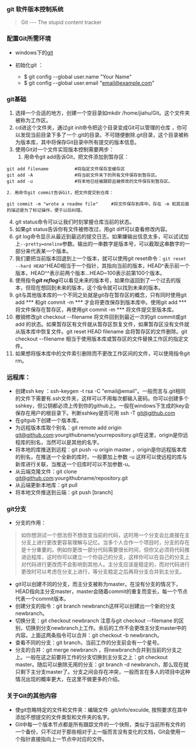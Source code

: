 ### git    软件版本控制系统
> Git --- The stupid content tracker

### 配置Git所需环境
-	windows下的[git](http://msysgit.github.io/)

-	初始化git  ：
	-	$ git config --global user.name "Your Name"
	-	$ git config --global user.email "email@example.com"

### git基础
1. 选择一个合适的地方，创建一个空目录如mkdir    /home/jiahu/Git。这个文件夹被称为工作区。
2. cd进这个文件夹，通过git init命令把这个目录变成Git可以管理的仓库 ，你可以发现当前目录下多了一个.git的目录。不可随便删除.git目录，这个目录被称为版本库，其中将保存Git目录中所有提交的版本信息。
3. 使用Git对一个文件实现版本控制需要两步：
	1. 用命令git add告诉Git，把文件添加到暂存区：
```
git add filename          #将指定文件保存至缓存区
git add -A                #将当前文件夹下的所有文件保存到暂存区。
git add -u                #将本地已经被跟踪且被修改的文件保存到暂存区。
```
	2. 用命令git commit告诉Git，把文件提交到仓库： 
```
git commit -m "wrote a readme file"     #将文件保存到库中。存在 -m 和其后面的描述是为了标记操作，便于以后纠错。
```
4. git status命令可以让我们时刻掌握仓库当前的状态。
5. 如果git status告诉你有文件被修改过，用git diff可以查看修改内容。
6. git log命令显示从最近到最远的提交日志。如果嫌输出信息太多，可以试试加上`--pretty=oneline`参数。输出的一串数字是版本号，可以截取这串数字的一部分来代表某一个版本。
7. 我们要把当前版本回退到上一个版本，就可以使用git reset命令：` git reset --hard HEAD^ `HEAD相当于一个指针，其指向当前的版本，HEAD^表示前一个版本，HEAD^^表示前两个版本...HEAD~100表示前第100个版本。
8. 使用指令***git reflog***可以看见未来的版本号，如果你返回到了一个过去的版本，但现在想回到未来的版本，这个指令就可以找到未来的版本。
10. git与其他版本库的一个不同之处就是git存在暂存区的概念，只有同时使用git add ***  和git commit -m *** 才会将更改保存到版本库中。使用git add ***将文件保存在暂存区，再使用git commit -m *** 将文件提交至版本库。 
11. 撤销修改git checkout --filename 将文件回到到最近一次的git commit或git add 的状态。如果暂存区有文件就从暂存区恢复文件，如果暂存区没有文件就从版本库中恢复文件。git reset HEAD filename 会将暂存区的文件删除。git checkout --filename 相当于使用版本库或暂存区的文件替换工作区的指定文件。 
12. 如果想将版本库中的文件索引删除而不更改工作区间的文件，可以使用指令git rm。 

### 远程库：
-	创建ssh  key  ：ssh-keygen -t rsa -C  "email@email"。一般而言与.git相同的文件下需要有.ssh文件夹，这样可以不用每次都输入密码。你可以创建多个sshkey，但公钥都必须上传到你的github上。一般在windows下生成的key会保存在用户的根目录下。判断sshkey是否可用  ssh -T git@github.com
-	在gitgub下创建一个版本库。
-	为远程版本库取个别名：git remote add origin git@github.com:yourgithubname/yourrepository.git在这里，origin是你远程库的别名，当然可以是其他的名字。
-	将本地的库推送到远程：git push -u origin master ，origin是你远程版本库的别名，在推送一个全新的库时，一般要加上参数 -u 这样可以使远程的库与新库进行关联，当推送一个旧库时可以不加参数-u。
-	从云端克隆文件：git clone git@github.com:yourgithubname/repository.git
-	从云端更新本地库：git pull
-	将本地文件推送到云端：git push <remote> [branch]

### git分支
-	分支的作用：
> 如你想测试一个想法但不想改变当前的代码，这时用一个分支会比直接在主分支上进行更改更容易理解与记忆。当多个人合作一个项目时，分支的存在是十分重要的。例如你更改一部分代码需要很长时间，但你又必须将代码推进远程库，这时你可以建立一个你自己的分支，这样你可以在自己的分支上对代码进行更改而不会影响到其他人。主分支应该是稳定的，而对代码进行更改时可以考虑在分支上进行，等分支稳定之后再将分支合并到主分支。
-	git可以创建不同的分支，而主分支被称为master。在没有分支的情况下，HEAD指向主分支master，master会随着commit的重复而变长，每一个节点代表一个commit版本。
-	创建分支的指令：git branch newbranch这样可以创建出一个新的分支newbranch。
-	切换分支：git checkout newbranch 注意与git checkout --filemane 的区别，切换到分支newbranch上工作。余后的工作不会更改主分支master中的内容。上面这两条指令可以合并：git checkout -b newbranch。
-	查看不同的分支：git branch，当前工作的分支前会有一个星号。
-	分支的合并：git merge newbranch ，将newbranch合并到当前的分支之上。一般在这之前要将工作的分支切换到主分支之上：git checkout master。随后可以删除无用的分支：git branch -d newbranch，那么现在就只剩下主分支master了。分支之间会存在冲突，一般而言在多人的项目中这种情况出现的概率更大，在这里不做更多的介绍。

### 关于Git的其他内容
-	使git忽略特定的文件和文件夹：编辑文件 .git/info/exculde, 按照要求在其中添加不想提交的文件类型和文件夹的名字。
-	Git中每一个版本节点都是所有跟踪文件的一个快照，类似于当前所有文件的一个备份，只不过对于那些相对于上一版而言没有变化的文档，Git会使用一个指针直接指向上一节点中对应的文件。
